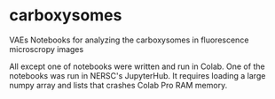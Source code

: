 # carboxysomes
VAEs Notebooks for analyzing the carboxysomes in fluorescence microscropy images


All except one of notebooks were written and run in Colab.
One of the notebooks was run in NERSC's JupyterHub. It requires loading a large numpy array and lists that crashes Colab Pro RAM memory.
